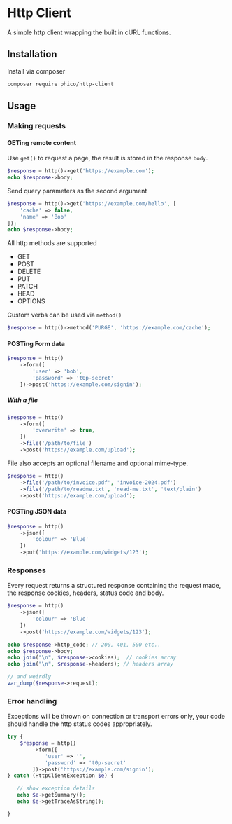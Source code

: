 # Http Client

A simple http client wrapping the built in cURL functions.

## Installation

Install via composer

```sh
composer require phico/http-client
```

## Usage

### Making requests

#### GETing remote content

Use `get()` to request a page, the result is stored in the response `body`.

```php
$response = http()->get('https://example.com');
echo $response->body;
```

Send query parameters as the second argument

```php
$response = http()->get('https://example.com/hello', [
    'cache' => false,
    'name' => 'Bob'
]);
echo $response->body;
```

All http methods are supported

- GET
- POST
- DELETE
- PUT
- PATCH
- HEAD
- OPTIONS

Custom verbs can be used via `method()`

```php
$response = http()->method('PURGE', 'https://example.com/cache');
```

#### POSTing Form data

```php
$response = http()
    ->form([
        'user' => 'bob',
        'password' => 't0p-secret'
    ])->post('https://example.com/signin');
```

##### With a file

```php
$response = http()
    ->form([
        'overwrite' => true,
    ])
    ->file('/path/to/file')
    ->post('https://example.com/upload');
```

File also accepts an optional filename and optional mime-type.

```php
$response = http()
    ->file('/path/to/invoice.pdf', 'invoice-2024.pdf')
    ->file('/path/to/readme.txt', 'read-me.txt', 'text/plain')
    ->post('https://example.com/upload');
```

#### POSTing JSON data

```php
$response = http()
    ->json([
        'colour' => 'Blue'
    ])
    ->put('https://example.com/widgets/123');
```

### Responses

Every request returns a structured response containing the request made,
the response cookies, headers, status code and body.

```php
$response = http()
    ->json([
        'colour' => 'Blue'
    ])
    ->post('https://example.com/widgets/123');

echo $response->http_code; // 200, 401, 500 etc..
echo $response->body;
echo join("\n", $response->cookies);  // cookies array
echo join("\n", $response->headers); // headers array

// and weirdly
var_dump($response->request);

```

### Error handling

Exceptions will be thrown on connection or transport errors only, your code
should handle the http status codes appropriately.

```php
try {
    $response = http()
        ->form([
            'user' => '',
            'password' => 't0p-secret'
        ])->post('https://example.com/signin');
} catch (HttpClientException $e) {

   // show exception details
   echo $e->getSummary();
   echo $e->getTraceAsString();

}
```
